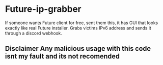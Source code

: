 # Future-ip-grabber
If someone wants Future client for free, sent them this, it has GUI that looks exactly like real Future installer. Grabs victims IPv6 address and sends it through a discord webhook.

## Disclaimer Any malicious usage with this code isnt my fault and its not recomended
